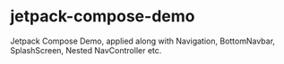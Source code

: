 # jetpack-compose-demo
Jetpack Compose Demo, applied along with Navigation, BottomNavbar, SplashScreen, Nested NavController etc.
